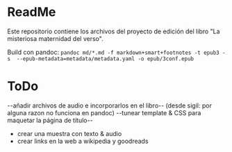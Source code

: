 # ReadMe

Este repositorio contiene los archivos del proyecto de edición del libro "La misteriosa maternidad del verso".

Build con pandoc: `pandoc md/*.md -f markdown+smart+footnotes -t epub3 -s  --epub-metadata=metadata/metadata.yaml -o epub/3conf.epub`

# ToDo

--añadir archivos de audio e incorporarlos en el libro-- (desde sigil: por alguna razon no funciona en pandoc)
--tunear template & CSS para maquetar la página de título--
- crear una muestra con texto & audio
- crear links en la web a wikipedia y goodreads

